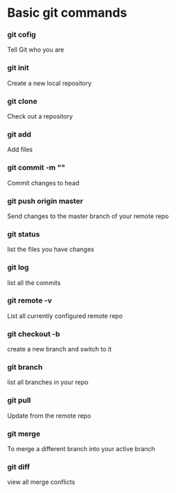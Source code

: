 # Basic git commands

### git cofig

Tell Git who you are


### git init

Create a new local repository


### git clone <path>

Check out a repository

### git add <filename>

Add files


### git commit -m ""

Commit changes to head


### git push origin master

Send changes to the master branch of your remote repo


### git status

list the files you have changes


### git log

list all the commits

### git remote -v

List all currently configured remote repo


### git checkout -b <branchname>

create a new branch and switch to it


### git branch

list all branches in your repo


### git pull

Update from the remote repo


### git merge <branchname>

To merge a different branch into your active branch

### git diff

view all merge conflicts

